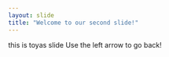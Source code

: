 ```yaml
---
layout: slide
title: "Welcome to our second slide!"
---
```

this is toyas slide
Use the left arrow to go back!